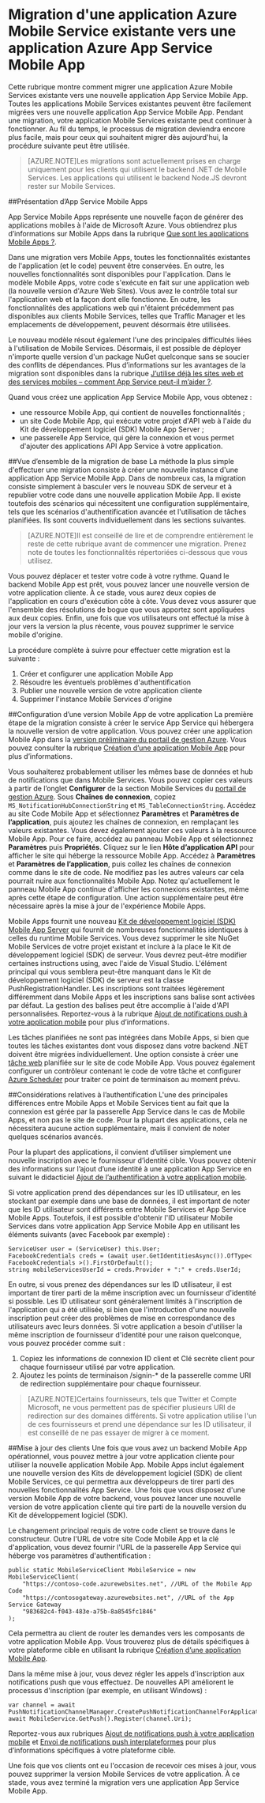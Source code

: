 <properties 
	pageTitle="Migration à partir de Mobile Services vers une application App Service Mobile App" 
	description="Découvrez comment migrer facilement votre application Mobile Services vers une application App Service Mobile App." 
	services="app-service\mobile" 
	documentationCenter="" 
	authors="mattchenderson" 
	manager="dwrede" 
	editor=""/>

<tags 
	ms.service="app-service" 
	ms.workload="mobile" 
	ms.tgt_pltfrm="mobile" 
	ms.devlang="dotnet" 
	ms.topic="article" 
	ms.date="06/23/2015" 
	ms.author="mahender"/>

# Migration d'une application Azure Mobile Service existante vers une application Azure App Service Mobile App

Cette rubrique montre comment migrer une application Azure Mobile Services existante vers une nouvelle application App Service Mobile App. Toutes les applications Mobile Services existantes peuvent être facilement migrées vers une nouvelle application App Service Mobile App. Pendant une migration, votre application Mobile Services existante peut continuer à fonctionner. Au fil du temps, le processus de migration deviendra encore plus facile, mais pour ceux qui souhaitent migrer dès aujourd'hui, la procédure suivante peut être utilisée.

>[AZURE.NOTE]Les migrations sont actuellement prises en charge uniquement pour les clients qui utilisent le backend .NET de Mobile Services. Les applications qui utilisent le backend Node.JS devront rester sur Mobile Services.

##<a name="understand"></a>Présentation d’App Service Mobile Apps

App Service Mobile Apps représente une nouvelle façon de générer des applications mobiles à l'aide de Microsoft Azure. Vous obtiendrez plus d’informations sur Mobile Apps dans la rubrique [Que sont les applications Mobile Apps ?].

Dans une migration vers Mobile Apps, toutes les fonctionnalités existantes de l'application (et le code) peuvent être conservées. En outre, les nouvelles fonctionnalités sont disponibles pour l'application. Dans le modèle Mobile Apps, votre code s'exécute en fait sur une application web (la nouvelle version d'Azure Web Sites). Vous avez le contrôle total sur l'application web et la façon dont elle fonctionne. En outre, les fonctionnalités des applications web qui n'étaient précédemment pas disponibles aux clients Mobile Services, telles que Traffic Manager et les emplacements de développement, peuvent désormais être utilisées.

Le nouveau modèle résout également l'une des principales difficultés liées à l'utilisation de Mobile Services. Désormais, il est possible de déployer n'importe quelle version d'un package NuGet quelconque sans se soucier des conflits de dépendances. Plus d’informations sur les avantages de la migration sont disponibles dans la rubrique [J’utilise déjà les sites web et des services mobiles – comment App Service peut-il m’aider ?].

Quand vous créez une application App Service Mobile App, vous obtenez :

- une ressource Mobile App, qui contient de nouvelles fonctionnalités ; 
- un site Code Mobile App, qui exécute votre projet d'API web à l'aide du Kit de développement logiciel (SDK) Mobile App Server ;
- une passerelle App Service, qui gère la connexion et vous permet d'ajouter des applications API App Service à votre application.

##<a name="overview"></a>Vue d’ensemble de la migration de base
La méthode la plus simple d'effectuer une migration consiste à créer une nouvelle instance d'une application App Service Mobile App. Dans de nombreux cas, la migration consiste simplement à basculer vers le nouveau SDK de serveur et à republier votre code dans une nouvelle application Mobile App. Il existe toutefois des scénarios qui nécessitent une configuration supplémentaire, tels que les scénarios d'authentification avancée et l'utilisation de tâches planifiées. Ils sont couverts individuellement dans les sections suivantes.

>[AZURE.NOTE]Il est conseillé de lire et de comprendre entièrement le reste de cette rubrique avant de commencer une migration. Prenez note de toutes les fonctionnalités répertoriées ci-dessous que vous utilisez.

Vous pouvez déplacer et tester votre code à votre rythme. Quand le backend Mobile App est prêt, vous pouvez lancer une nouvelle version de votre application cliente. À ce stade, vous aurez deux copies de l'application en cours d'exécution côte à côte. Vous devez vous assurer que l'ensemble des résolutions de bogue que vous apportez sont appliquées aux deux copies. Enfin, une fois que vos utilisateurs ont effectué la mise à jour vers la version la plus récente, vous pouvez supprimer le service mobile d'origine.

La procédure complète à suivre pour effectuer cette migration est la suivante :

1. Créer et configurer une application Mobile App
2. Résoudre les éventuels problèmes d'authentification
3. Publier une nouvelle version de votre application cliente
4. Supprimer l'instance Mobile Services d'origine


##<a name="mobile-app-version"></a>Configuration d’une version Mobile App de votre application
La première étape de la migration consiste à créer le service App Service qui hébergera la nouvelle version de votre application. Vous pouvez créer une application Mobile App dans la [version préliminaire du portail de gestion Azure]. Vous pouvez consulter la rubrique [Création d’une application Mobile App] pour plus d’informations.

Vous souhaiterez probablement utiliser les mêmes base de données et hub de notifications que dans Mobile Services. Vous pouvez copier ces valeurs à partir de l’onglet **Configurer** de la section Mobile Services du [portail de gestion Azure]. Sous **Chaînes de connexion**, copiez `MS_NotificationHubConnectionString` et `MS_TableConnectionString`. Accédez au site Code Mobile App et sélectionnez **Paramètres** et **Paramètres de l’application**, puis ajoutez les chaînes de connexion, en remplaçant les valeurs existantes. Vous devez également ajouter ces valeurs à la ressource Mobile App. Pour ce faire, accédez au panneau Mobile App et sélectionnez **Paramètres** puis **Propriétés**. Cliquez sur le lien **Hôte d’application API** pour afficher le site qui héberge la ressource Mobile App. Accédez à **Paramètres** et **Paramètres de l’application**, puis collez les chaînes de connexion comme dans le site de code. Ne modifiez pas les autres valeurs car cela pourrait nuire aux fonctionnalités Mobile App. Notez qu'actuellement le panneau Mobile App continue d'afficher les connexions existantes, même après cette étape de configuration. Une action supplémentaire peut être nécessaire après la mise à jour de l'expérience Mobile Apps.

Mobile Apps fournit une nouveau [Kit de développement logiciel (SDK) Mobile App Server] qui fournit de nombreuses fonctionnalités identiques à celles du runtime Mobile Services. Vous devez supprimer le site NuGet Mobile Services de votre projet existant et inclure à la place le Kit de développement logiciel (SDK) de serveur. Vous devrez peut-être modifier certaines instructions using, avec l'aide de Visual Studio. L'élément principal qui vous semblera peut-être manquant dans le Kit de développement logiciel (SDK) de serveur est la classe PushRegistrationHandler. Les inscriptions sont traitées légèrement différemment dans Mobile Apps et les inscriptions sans balise sont activées par défaut. La gestion des balises peut être accomplie à l'aide d'API personnalisées. Reportez-vous à la rubrique [Ajout de notifications push à votre application mobile] pour plus d’informations.

Les tâches planifiées ne sont pas intégrées dans Mobile Apps, si bien que toutes les tâches existantes dont vous disposez dans votre backend .NET doivent être migrées individuellement. Une option consiste à créer une [tâche web] planifiée sur le site de code Mobile App. Vous pouvez également configurer un contrôleur contenant le code de votre tâche et configurer [Azure Scheduler] pour traiter ce point de terminaison au moment prévu.


##<a name="authentication"></a>Considérations relatives à l’authentification
L'une des principales différences entre Mobile Apps et Mobile Services tient au fait que la connexion est gérée par la passerelle App Service dans le cas de Mobile Apps, et non pas le site de code. Pour la plupart des applications, cela ne nécessitera aucune action supplémentaire, mais il convient de noter quelques scénarios avancés.

Pour la plupart des applications, il convient d’utiliser simplement une nouvelle inscription avec le fournisseur d’identité cible. Vous pouvez obtenir des informations sur l’ajout d’une identité à une application App Service en suivant le didacticiel [Ajout de l’authentification à votre application mobile].

Si votre application prend des dépendances sur les ID utilisateur, en les stockant par exemple dans une base de données, il est important de noter que les ID utilisateur sont différents entre Mobile Services et App Service Mobile Apps. Toutefois, il est possible d'obtenir l'ID utilisateur Mobile Services dans votre application App Service Mobile App en utilisant les éléments suivants (avec Facebook par exemple) :

    ServiceUser user = (ServiceUser) this.User;
    FacebookCredentials creds = (await user.GetIdentitiesAsync()).OfType< FacebookCredentials >().FirstOrDefault();
    string mobileServicesUserId = creds.Provider + ":" + creds.UserId;

En outre, si vous prenez des dépendances sur les ID utilisateur, il est important de tirer parti de la même inscription avec un fournisseur d'identité si possible. Les ID utilisateur sont généralement limités à l'inscription de l'application qui a été utilisée, si bien que l'introduction d'une nouvelle inscription peut créer des problèmes de mise en correspondance des utilisateurs avec leurs données. Si votre application a besoin d'utiliser la même inscription de fournisseur d'identité pour une raison quelconque, vous pouvez procéder comme suit :

1. Copiez les informations de connexion ID client et Clé secrète client pour chaque fournisseur utilisé par votre application.
2. Ajoutez les points de terminaison /signin-* de la passerelle comme URI de redirection supplémentaire pour chaque fournisseur. 

>[AZURE.NOTE]Certains fournisseurs, tels que Twitter et Compte Microsoft, ne vous permettent pas de spécifier plusieurs URI de redirection sur des domaines différents. Si votre application utilise l'un de ces fournisseurs et prend une dépendance sur les ID utilisateur, il est conseillé de ne pas essayer de migrer à ce moment.

##<a name="updating clients"></a>Mise à jour des clients
Une fois que vous avez un backend Mobile App opérationnel, vous pouvez mettre à jour votre application cliente pour utiliser la nouvelle application Mobile App. Mobile Apps inclut également une nouvelle version des Kits de développement logiciel (SDK) de client Mobile Services, ce qui permettra aux développeurs de tirer parti des nouvelles fonctionnalités App Service. Une fois que vous disposez d'une version Mobile App de votre backend, vous pouvez lancer une nouvelle version de votre application cliente qui tire parti de la nouvelle version du Kit de développement logiciel (SDK).

Le changement principal requis de votre code client se trouve dans le constructeur. Outre l'URL de votre site Code Mobile App et la clé d'application, vous devez fournir l'URL de la passerelle App Service qui héberge vos paramètres d'authentification :

    public static MobileServiceClient MobileService = new MobileServiceClient(
        "https://contoso-code.azurewebsites.net", //URL of the Mobile App Code
        "https://contosogateway.azurewebsites.net", //URL of the App Service Gateway
        "983682c4-f043-483e-a75b-8a8545fc1846"
    );

Cela permettra au client de router les demandes vers les composants de votre application Mobile App. Vous trouverez plus de détails spécifiques à votre plateforme cible en utilisant la rubrique [Création d’une application Mobile App].

Dans la même mise à jour, vous devez régler les appels d'inscription aux notifications push que vous effectuez. De nouvelles API améliorent le processus d'inscription (par exemple, en utilisant Windows) :

    var channel = await PushNotificationChannelManager.CreatePushNotificationChannelForApplicationAsync();
    await MobileService.GetPush().Register(channel.Uri); 

Reportez-vous aux rubriques [Ajout de notifications push à votre application mobile] et [Envoi de notifications push interplateformes] pour plus d’informations spécifiques à votre plateforme cible.

Une fois que vos clients ont eu l'occasion de recevoir ces mises à jour, vous pouvez supprimer la version Mobile Services de votre application. À ce stade, vous avez terminé la migration vers une application App Service Mobile App.

<!-- URLs. -->

[version préliminaire du portail de gestion Azure]: https://portal.azure.com/
[portail de gestion Azure]: https://manage.windowsazure.com/
[Que sont les applications Mobile Apps ?]: app-service-mobile-value-prop-preview.md
[J’utilise déjà les sites web et des services mobiles – comment App Service peut-il m’aider ?]: /fr-fr/documentation/articles/app-service-mobile-value-prop-migration-from-mobile-services-preview
[Kit de développement logiciel (SDK) Mobile App Server]: http://www.nuget.org/packages/microsoft.azure.mobile.server
[Création d’une application Mobile App]: app-service-mobile-dotnet-backend-xamarin-ios-get-started-preview.md
[Ajout de notifications push à votre application mobile]: app-service-mobile-dotnet-backend-xamarin-ios-get-started-push-preview.md
[Ajout de l’authentification à votre application mobile]: app-service-mobile-dotnet-backend-xamarin-ios-get-started-users-preview.md
[Azure Scheduler]: /fr-fr/documentation/services/scheduler/
[tâche web]: ../app-service-web/websites-webjobs-resources.md
[Envoi de notifications push interplateformes]: app-service-mobile-dotnet-backend-xamarin-ios-push-notifications-to-user-preview.md

<!---HONumber=July15_HO4-->